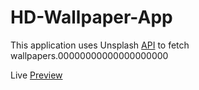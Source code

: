 # HD-Wallpaper-App

This application uses Unsplash [API](https://unsplash.com/developers) to fetch wallpapers.00000000000000000000

Live [Preview](https://hd-wallpapers4k.netlify.app/)
